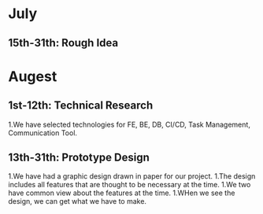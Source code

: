 # July
## 15th-31th: Rough Idea

# Augest

## 1st-12th: Technical Research
1.We have selected technologies for FE, BE, DB, CI/CD, Task Management, Communication Tool.

## 13th-31th: Prototype Design

1.We have had a graphic design drawn in paper for our project.
1.The design includes all features that are thought to be necessary at the time.
1.We two have common view about the features at the time.
1.WHen we see the design, we can get what we have to make.
